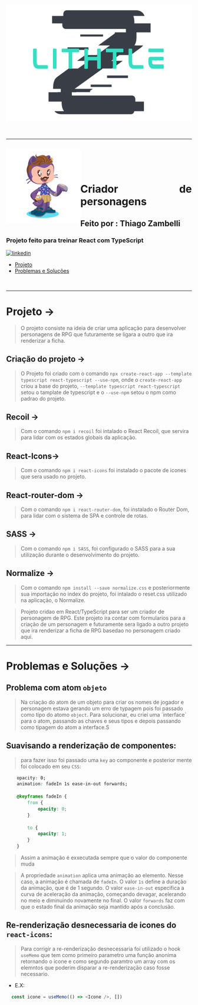 <div align="center">

![Alt text](src/assets/logoLithtleZ.svg) 

&nbsp;

---

&nbsp;

</div>


<img align="left" width="40%" style="margin-top:-20px" src="./src/assets/eu.png">

</br>
</br>

<div dsplay="inline-block">

<h1 align="justify">Criador de personagens</h1>
<h2 align="justify">Feito por : Thiago Zambelli</h2>
<h3 align="justify">Projeto feito para treinar React com TypeScript </h3>
 
  <a href="https://www.linkedin.com/in/thiagozambelli">
    <img width="80px" src="https://i.ibb.co/RyZx12b/linkedin.png" alt="linkedin" style="vertical-align:top;">
  </a>

</div>

- [Projeto](#projeto)
- [Problemas e Soluções](#problemas__solucoes)

&nbsp;

---

# Projeto -> <div id='projeto'></div>
> O projeto consiste na ideia de criar uma aplicação para desenvolver personagens de RPG que futuramente se ligara a outro que ira renderizar a ficha.

## Criação do projeto ->
> O Projeto foi criado com o comando `npx create-react-app --template typescript react-typescript --use-npm`, onde o `create-react-app` criou a base do projeto, `--template typescript react-typescript` setou o tamplate de typescript e o `--use-npm` setou o npm como padrao do projeto.

## Recoil ->
> Com o comando `npm i recoil` foi intalado o React Recoil, que servira para lidar com os estados globais da aplicação.

## React-Icons->
> Com o comando `npm i react-icons` foi instalado o pacote de icones que sera usado no projeto.

## React-router-dom ->
> Com o comando `npm i react-router-dom`, foi instalado o Router Dom, para lidar com o sistema de SPA e controle de rotas.

## SASS ->
> Com o comando `npm i SASS`, foi configurado o SASS para a sua utilização durante o desenvolvimento do projeto.

## Normalize ->
> Com o comando `npm install --save normalize.css` e posteriormente sua importação no index do projeto, foi intalado o reset.css utilizado na aplicação, o Normalize.

> Projeto cridao em React/TypeScript para ser um criador de personagem de RPG. Este projeto ira contar com formularios para a criação de um personagem e futuramente sera ligado a outro projeto que ira renderizar a ficha de RPG basedao no personagem criado aqui.

---

# Problemas e Soluções -> <div id='problemas__solucoes'></div>

## Problema com atom `objeto`
> Na criação do atom de um objeto para criar os nomes de jogador e personagem estava gerando um erro de typagem pois foi passado como tipo do atomo `object`. Para solucionar, eu criei uma ´interface´ para o atom, passando as chaves e seus tipos e depois passando como tipagem do atom a interface.S

## Suavisando a renderização de componentes:
> para fazer isso foi passado uma `key` ao componente e posterior mente foi colocado em seu `CSS`:
  ~~~css
      opacity: 0;
      animation: fadeIn 1s ease-in-out forwards;

      @keyframes fadeIn {
          from {
              opacity: 0;
          }

          to {
              opacity: 1;
          }
      }
  ~~~

> Assim a animação é exxecutada sempre que o valor do componente muda

> A propriedade `animation` aplica uma animação ao elemento. Nesse caso, a animação é chamada de `fadeIn`. O valor `1s` define a duração da animação, que é de 1 segundo. O valor `ease-in-out` especifica a curva de aceleração da animação, começando devagar, acelerando no meio e diminuindo novamente no final. O valor `forwards` faz com que o estado final da animação seja mantido após a conclusão.

## Re-renderização desnecessaria de icones do `react-icons`:
> Para corrigir a re-renderização desnecessaria foi utilizado o hook `useMemo` que tem como primeiro parametro uma função anonima retornando o icone e como segundo paramtro um array com os elemntos que poderim disparar a re-renderização caso fosse necessario.
  - E.X:
  ~~~JavaScript
    const icone = useMemo(() => <Icone />, [])
  ~~~
